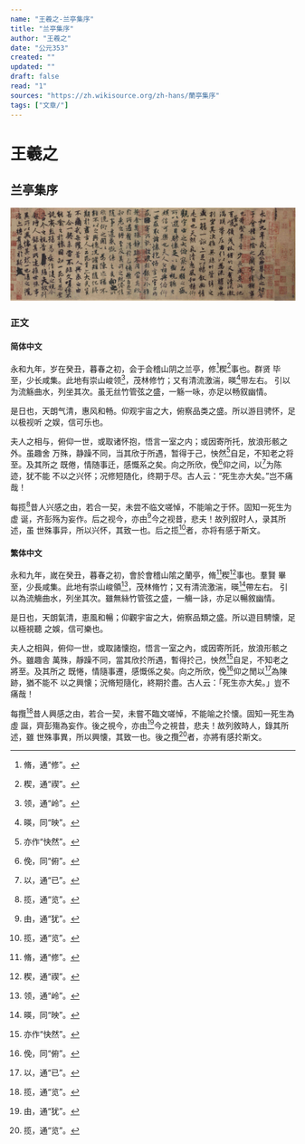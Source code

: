 ```yaml
---
name: "王羲之-兰亭集序"
title: "兰亭集序"
author: "王羲之"
date: "公元353"
created: ""
updated: ""
draft: false
read: "1"
sources: "https://zh.wikisource.org/zh-hans/蘭亭集序"
tags: ["文章/"]
---
```



# 王羲之

## 兰亭集序

![《兰亭集序》唐朝冯承素摹本（“神龙本”）](../images/lan-ting-ji-xu.jpg)

### 正文

<!-- tabs:start -->

#### **简体中文**

永和九年，岁在癸丑，暮春之初，会于会稽山阴之兰亭，修[^1]稧[^2]事也。群贤
毕至，少长咸集。此地有崇山峻领[^3]，茂林修竹；又有清流激湍，暎[^4]带左右。
引以为流觞曲水，列坐其次。虽无丝竹管弦之盛，一觞一咏，亦足以畅叙幽情。

是日也，天朗气清，惠风和畅。仰观宇宙之大，俯察品类之盛。所以游目骋怀，足以极视听
之娱，信可乐也。

夫人之相与，俯仰一世，或取诸怀抱，悟言一室之内；或因寄所托，放浪形骸之外。虽趣舍
万殊，静躁不同，当其欣于所遇，暂得于己，怏然[^5]自足，不知老之将至。及其所之
既倦，情随事迁，感慨系之矣。向之所欣，俛[^6]仰之间，以[^7]为陈迹，犹不能
不以之兴怀；况修短随化，终期于尽。古人云：“死生亦大矣。”岂不痛哉！

每揽[^8]昔人兴感之由，若合一契，未尝不临文嗟悼，不能喻之于怀。固知一死生为虚
诞，齐彭殇为妄作。后之视今，亦由[^9]今之视昔，悲夫！故列叙时人，录其所述，虽
世殊事异，所以兴怀，其致一也。后之揽[^10]者，亦将有感于斯文。

#### **繁体中文**

永和九年，嵗在癸丑，暮春之初，會於會稽山隂之蘭亭，脩[^1]稧[^2]事也。羣賢
畢至，少長咸集。此地有崇山峻領[^3]，茂林脩竹；又有清流激湍，暎[^4]帶左右。
引以為流觴曲水，列坐其次。雖無絲竹管弦之盛，一觴一詠，亦足以暢敘幽情。

是日也，天朗氣清，恵風和暢；仰觀宇宙之大，俯察品類之盛。所以遊目騁懐，足以極視聽
之娛，信可樂也。

夫人之相與，俯仰一世，或取諸懐抱，悟言一室之內，或因寄所託，放浪形骸之外。雖趣舎
萬殊，靜躁不同，當其欣扵所遇，暫得扵己，怏然[^5]自足，不知老之將至。及其所之
既惓，情隨事遷，感慨係之矣。向之所欣，俛[^6]仰之閒以[^7]為陳跡，猶不能不
以之興懐；況脩短隨化，終期扵盡。古人云：「死生亦大矣。」豈不痛哉！

每攬[^8]昔人興感之由，若合一契，未嘗不臨文嗟悼，不能喻之扵懐。固知一死生為虛
誕，齊彭殤為妄作。後之視今，亦由[^9]今之視昔，悲夫！故列敘時人，錄其所述，雖
世殊事異，所以興懐，其致一也。後之攬[^10]者，亦將有感扵斯文。

<!-- tabs:end -->

[^1]: 脩，通“修”。
[^2]: 稧，通“禊”。
[^3]: 领，通“岭”。
[^4]: 暎，同“映”。
[^5]: 亦作“快然”。
[^6]: 俛，同“俯”。
[^7]: 以，通“已”。
[^8]: 揽，通“览”。
[^9]: 由，通“犹”。
[^10]: 揽，通“览”。
